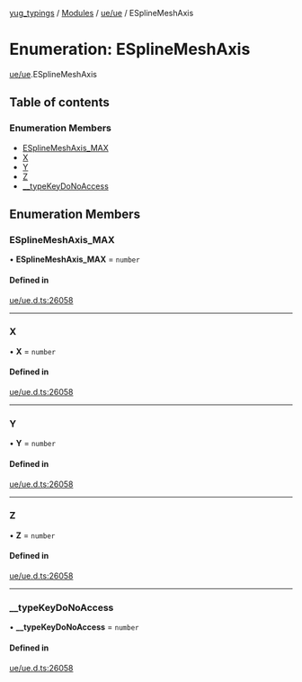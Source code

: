 [yug_typings](../README.md) / [Modules](../modules.md) / [ue/ue](../modules/ue_ue.md) / ESplineMeshAxis

# Enumeration: ESplineMeshAxis

[ue/ue](../modules/ue_ue.md).ESplineMeshAxis

## Table of contents

### Enumeration Members

- [ESplineMeshAxis\_MAX](ue_ue.ESplineMeshAxis.md#esplinemeshaxis_max)
- [X](ue_ue.ESplineMeshAxis.md#x)
- [Y](ue_ue.ESplineMeshAxis.md#y)
- [Z](ue_ue.ESplineMeshAxis.md#z)
- [\_\_typeKeyDoNoAccess](ue_ue.ESplineMeshAxis.md#__typekeydonoaccess)

## Enumeration Members

### ESplineMeshAxis\_MAX

• **ESplineMeshAxis\_MAX** = `number`

#### Defined in

[ue/ue.d.ts:26058](https://github.com/YugMetaverse/yug_typings/blob/b7d9b19/ue/ue.d.ts#L26058)

___

### X

• **X** = `number`

#### Defined in

[ue/ue.d.ts:26058](https://github.com/YugMetaverse/yug_typings/blob/b7d9b19/ue/ue.d.ts#L26058)

___

### Y

• **Y** = `number`

#### Defined in

[ue/ue.d.ts:26058](https://github.com/YugMetaverse/yug_typings/blob/b7d9b19/ue/ue.d.ts#L26058)

___

### Z

• **Z** = `number`

#### Defined in

[ue/ue.d.ts:26058](https://github.com/YugMetaverse/yug_typings/blob/b7d9b19/ue/ue.d.ts#L26058)

___

### \_\_typeKeyDoNoAccess

• **\_\_typeKeyDoNoAccess** = `number`

#### Defined in

[ue/ue.d.ts:26058](https://github.com/YugMetaverse/yug_typings/blob/b7d9b19/ue/ue.d.ts#L26058)
